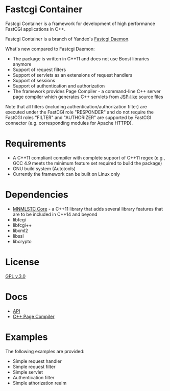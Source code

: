 # Fastcgi Container
Fastcgi Container is a framework for development of high performance FastCGI applications in C++.

Fastcgi Container is a branch of Yandex's <a href="https://github.com/golubtsov/Fastcgi-Daemon">Fastcgi Daemon</a>.

What's new compared to Fastcgi Daemon:

* The package is written in C++11 and does not use Boost libraries anymore 
* Support of request filters
* Support of servlets as an extensions of request handlers
* Support of sessions
* Support of authentication and authorization 
* The framework provides Page Compiler - a command-line C++ server page compiler which generates C++ servlets from <a href="http://en.wikipedia.org/wiki/JavaServer_Pages">JSP-like</a> source files 

Note that all filters (including authentication/authorization filter) are executed under the FastCGI role "RESPONDER" and do not require the FastCGI roles "FILTER" and "AUTHORIZER" are supported by FastCGI connector (e.g. corresponding modules for Apache HTTPD).  

# Requirements

* A C++11 compliant compiler with complete support of C++11 regex (e.g., GCC 4.9 meets the minimum feature set required to build the package)
* GNU build system (Autotools)
* Currently the framework can be built on Linux only

# Dependencies

* <a href="https://github.com/mnmlstc/core">MNMLSTC Core</a> - a C++11 library that adds several library features that are to be included in C++14 and beyond
* libfcgi
* libfcgi++
* libxml2
* libssl
* libcrypto
 
# License 

<a href="LICENSE">GPL v.3.0</a>
 
# Docs

* <a href="docs/API.md">API</a>
* <a href="page-compiler/docs/page_compiler.md">C++ Page Compiler</a>

# Examples

The following examples are provided:

* Simple request handler
* Simple request filter
* Simple servlet
* Authentication filter
* Simple athorization realm